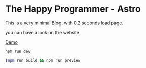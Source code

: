# The Happy Programmer - Astro

This is a very minimal Blog. with 0,2 seconds load page.

you can have a look on the website

[Demo](https://thp-astro-minimal.vercel.app)

```bash
npm run dev
```

```bash
$npm run build && npm run preview
```



